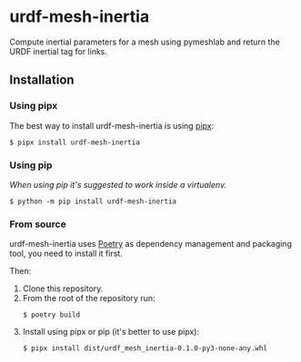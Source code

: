 # urdf-mesh-inertia

Compute inertial parameters for a mesh using pymeshlab and return the URDF
inertial tag for links.

## Installation


### Using pipx

The best way to install urdf-mesh-inertia is using [pipx](https://pypa.github.io/pipx/):
```console
$ pipx install urdf-mesh-inertia
```

### Using pip

*When using pip it's suggested to work inside a virtualenv.*

```console
$ python -m pip install urdf-mesh-inertia
```

### From source

urdf-mesh-inertia uses [Poetry](https://python-poetry.org) as dependency
management and packaging tool, you need to install it first.

Then:

1. Clone this repository.
2. From the root of the repository run:
   ```console
   $ poetry build
   ```
3. Install using pipx or pip (it's better to use pipx):
   ```console
   $ pipx install dist/urdf_mesh_inertia-0.1.0-py3-none-any.whl
   ```
